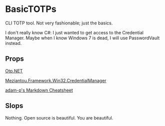 # BasicTOTPs
CLI TOTP tool. Not very fashionable; just the basics.

I don't really know C#: I just wanted to get access to the Credential Manager. Maybe when I know Windows 7 is dead, I will use PasswordVault instead.


## Props
[Otp.NET](https://github.com/kspearrin/Otp.NET)

[Meziantou.Framework.Win32.CredentialManager](https://github.com/meziantou/Meziantou.Framework)

[adam-p's Markdown Cheatsheet](https://github.com/adam-p/markdown-here/wiki/Markdown-Cheatsheet)


## Slops
Nothing. Open source is beautiful. You are beautiful.
